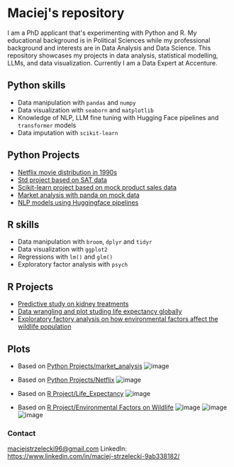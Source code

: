 # Maciej's repository
I am a PhD applicant that's experimenting with Python and R. My educational background is in Political Sciences while my professional background and interests are in Data Analysis and Data Science. This repository showcases my projects in data analysis, statistical modelling, LLMs, and data visualization. Currently I am a Data Expert at Accenture.

## Python skills
- Data manipulation with `pandas` and `numpy`
- Data visualization with `seaborn` and `matplotlib`
- Knowledge of NLP, LLM fine tuning with Hugging Face pipelines and `transformer` models
- Data imputation with `scikit-learn`
  
## Python Projects
- [Netflix movie distribution in 1990s](https://github.com/maciohinda21/repo/blob/main/Python%20Projects/Netflix.py)
- [Std project based on SAT data](https://github.com/maciohinda21/repo/blob/main/Python%20Projects/STD_project.py)
- [Scikit-learn project based on mock product sales data](https://github.com/maciohinda21/repo/blob/main/Python-Scikit%20learn%20project/data_validation.py)
- [Market analysis with panda on mock data](https://github.com/maciohinda21/repo/blob/main/Python-Market%20Analysis/market_analysis.py)
- [NLP models using Huggingface pipelines](https://huggingface.co/Maciohinda/Basic_LLM)

## R skills
- Data manipulation with `broom`, `dplyr` and `tidyr`
- Data visualization with `ggplot2`
- Regressions with `lm()` and `glm()`
- Exploratory factor analysis with `psych`

## R Projects
- [Predictive study on kidney treatments](https://github.com/maciohinda21/repo/blob/main/R%20Projects/kidney_stone_project(glm).r)
- [Data wrangling and plot studing life expectancy globally](https://github.com/maciohinda21/repo/tree/main/R%20Projects)
- [Exploratory factory analysis on how environmental factors affect the wildlife population](https://github.com/maciohinda21/repo/blob/main/R%20Projects/Environmental_Factors_on_Wildlife.r)

## Plots
- Based on [Python Projects/market_analysis](https://raw.githubusercontent.com/maciohinda21/repo/refs/heads/main/Python%20Projects/market_analysis.py)
  ![image](https://github.com/user-attachments/assets/30e544fc-c354-4338-ab38-9cd5910ea11e)

- Based on [Python Projects/Netflix](https://github.com/maciohinda21/repo/blob/main/Python%20Projects/Netflix.py)
  ![image](https://github.com/user-attachments/assets/c8dcbd49-fbb1-495a-a3e4-45edd4135c95)

- Based on [R Project/Life_Expectancy](https://github.com/maciohinda21/repo/blob/main/R%20Projects/Life_Expectancy.r)
  ![image](https://github.com/user-attachments/assets/4213dbb3-0c89-4a9d-b087-eb003cdef53b)
- Based on [R Project/Environmental Factors on Wildlife](https://github.com/maciohinda21/repo/blob/main/R%20Projects/Environmental_Factors_on_Wildlife.r)
  ![image](https://github.com/user-attachments/assets/29334ea2-93aa-4546-b870-178fb5e74a1f)
  ![image](https://github.com/user-attachments/assets/e6cf42d0-2a84-4f49-8c13-933a26677744)
  ![image](https://github.com/user-attachments/assets/bcc01129-6695-46be-8889-881cf3a1401c)






###  Contact
maciejstrzelecki96@gmail.com
LinkedIn: https://www.linkedin.com/in/maciej-strzelecki-9ab338182/
